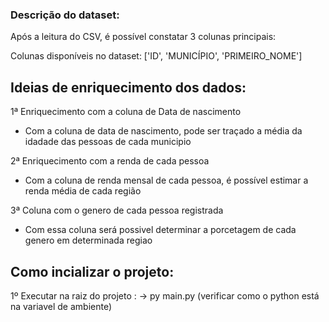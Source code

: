 
### Descrição do dataset:
Após a leitura do CSV, é possível constatar 3 colunas principais:

Colunas disponíveis no dataset: ['ID', 'MUNICÍPIO', 'PRIMEIRO_NOME']

## Ideias de enriquecimento dos dados:
1ª Enriquecimento com a coluna de Data de nascimento
- Com a coluna de data de nascimento, pode ser traçado a média da idadade das pessoas de cada municipio

2ª Enriquecimento com a renda de cada pessoa
- Com a coluna de renda mensal de cada pessoa, é possível estimar a renda média de cada região 

3ª Coluna com o genero de cada pessoa registrada
- Com essa coluna será possivel determinar a porcetagem de cada genero em determinada regiao

## Como incializar o projeto:
1º Executar na raiz do projeto :
    -> py main.py (verificar como o python está na variavel de ambiente)

